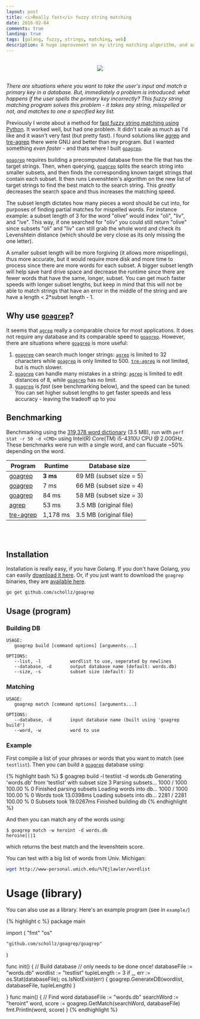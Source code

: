 ```yaml
---
layout: post
title: <i>Really fast</i> fuzzy string matching
date: 2016-02-04
comments: true
landing: true
tags: [golang, fuzzy, strings, matching, web]
description: A huge improvement on my string matching algorithm, and an improvement over the GNU tools.
---
```



<br>
<center>
<div class="row">
<div class="col-md-1"></div>
<div class="col-md-10"><img src="http://ecx.images-amazon.com/images/I/417W-2NwzpL._SX355_.jpg"></img></div>
<div class="col-md-1"></div>
</div>
</center>
<br>    

_There are situations where you want to take the user's input and match a primary key in a database. But, immediately a problem is introduced: what happens if the user spells the primary key incorrectly? This fuzzy string matching program solves this problem - it takes any string, misspelled or not, and matches to one a specified key list._

Previously I wrote about a method for [fast fuzzy string matching using Python](http://rpiai.com/faster-string-matching/). It worked well, but had one problem. It didn't scale as much as I'd like and it wasn't very fast (but pretty fast). I found solutions like [agrep](https://github.com/Wikinaut/agrep) and [tre-agrep](http://laurikari.net/tre/download/)   there were GNU and better than my program. But I wanted something *even faster* - and thats where I built [`goagrep`](https://github.com/schollz/goagrep).

[`goagrep`](https://github.com/schollz/goagrep) requires building a precomputed database from the file that has the target strings. Then, when querying, [`goagrep`](https://github.com/schollz/goagrep) splits the search string into smaller subsets, and then finds the corresponding known target strings that contain each subset. It then runs Levenshtein's algorithm on the new list of target strings to find the best match to the search string. This _greatly_ decreases the search space and thus increases the matching speed.

The subset length dictates how many pieces a word should be cut into, for purposes of finding partial matches for mispelled words. For instance example: a subset length of 3 for the word "olive" would index "oli", "liv", and "ive". This way, if one searched for "oliv" you could still return "olive" since subsets "oli" and "liv" can still grab the whole word and check its Levenshtein distance (which should be very close as its only missing the one letter).

A smaller subset length will be more forgiving (it allows more mispellings), thus more accurate, but it would require more disk and more time to process since there are more words for each subset. A bigger subset length will help save hard drive space and decrease the runtime since there are fewer words that have the same, longer, subset. You can get much faster speeds with longer subset lengths, but keep in mind that this will not be able to match strings that have an error in the middle of the string and are have a length < 2*subset length - 1.

## Why use [`goagrep`](https://github.com/schollz/goagrep)?
It seems that [`agrep`](https://github.com/Wikinaut/agrep)  really a comparable choice for most applications. It does not require any database and its comparable speed to [`goagrep`](https://github.com/schollz/goagrep). However, there are situations where [`goagrep`](https://github.com/schollz/goagrep) is more useful:

1. [`goagrep`](https://github.com/schollz/goagrep) can search much longer strings: [`agrep`](https://github.com/Wikinaut/agrep)  is limited to 32 characters while [`goagrep`](https://github.com/schollz/goagrep) is only limited to 500. [`tre-agrep`](http://laurikari.net/tre/download/)  is not limited, but is much slower.
2. [`goagrep`](https://github.com/schollz/goagrep) can handle many mistakes in a string: [`agrep`](https://github.com/Wikinaut/agrep)  is limited to edit distances of 8, while [`goagrep`](https://github.com/schollz/goagrep) has no limit.
3. [`goagrep`](https://github.com/schollz/goagrep) is *fast* (see benchmarking below), and the speed can be tuned: You can set higher subset lengths to get faster speeds and less accuracy - leaving the tradeoff up to you

## Benchmarking
Benchmarking using the [319,378 word dictionary](http://www.md5this.com/tools/wordlists.html) (3.5 MB), run with `perf stat -r 50 -d <CMD>` using Intel(R) Core(TM) i5-4310U CPU @ 2.00GHz. These benchmarks were run with a single word, and can flucuate ~50% depending on the word.

Program                                             | Runtime  | Database size
--------------------------------------------------- | -------- | -----------------------
[goagrep](https://github.com/schollz/goagrep/tree/master) | **3 ms**     | 69 MB (subset size = 5)
[goagrep](https://github.com/schollz/goagrep/tree/master) | 7 ms     | 66 MB (subset size = 4)
[goagrep](https://github.com/schollz/goagrep/tree/master) | 84 ms    | 58 MB (subset size = 3)
[agrep](https://github.com/Wikinaut/agrep)          | 53 ms    | 3.5 MB (original file)
[tre-agrep](http://laurikari.net/tre/download/)     | 1,178 ms | 3.5 MB (original file)

<br>
<br>

## Installation

Installation is really easy, if you have Golang. If you don't have Golang, you can easily [download it here](https://golang.org/dl/). Or, if you just want to download the `goagrep` binaries, they are [available here](https://github.com/schollz/goagrep/releases).


```bash
go get github.com/schollz/goagrep
```

## Usage (program)

### Building DB

```
USAGE:
   goagrep build [command options] [arguments...]

OPTIONS:
   --list, -l           wordlist to use, seperated by newlines
   --database, -d       output database name (default: words.db)
   --size, -s           subset size (default: 3)
```

### Matching

```
USAGE:
   goagrep match [command options] [arguments...]

OPTIONS:
   --database, -d       input database name (built using 'goagrep build')
   --word, -w           word to use
```

### Example
First compile a list of your phrases or words that you want to match (see `testlist`). Then you can build a [`goagrep`](https://github.com/schollz/goagrep) database using:

{% highlight bash %}
$ goagrep build -l testlist -d words.db
Generating 'words.db' from 'testlist' with subset size 3
Parsing subsets...
1000 / 1000  100.00 % 0
Finished parsing subsets
Loading words into db...
1000 / 1000  100.00 % 0
Words took 13.0398ms
Loading subsets into db...
2281 / 2281  100.00 % 0
Subsets took 19.0267ms
Finished building db
{% endhighlight %}

And then you can match any of the words using:

```
$ goagrep match -w heroint -d words.db
heroine|||1
```

which returns the best match and the levenshtein score.

You can test with a big list of words from Univ. Michigan:

```bash
wget http://www-personal.umich.edu/%7Ejlawler/wordlist
```

# Usage (library)

You can also use as a library. Here's an example program (see in `example/`)


{% highlight c %}
package main

import (
	"fmt"
	"os"

	"github.com/schollz/goagrep/goagrep"
)

func init() {
	// Build database
	// only needs to be done once!
	databaseFile := "words.db"
	wordlist := "testlist"
	tupleLength := 3
	if _, err := os.Stat(databaseFile); os.IsNotExist(err) {
		goagrep.GenerateDB(wordlist, databaseFile, tupleLength)
	}

}
func main() {
	// Find word
	databaseFile := "words.db"
	searchWord := "heroint"
	word, score := goagrep.GetMatch(searchWord, databaseFile)
	fmt.Println(word, score)
}
{% endhighlight %}
